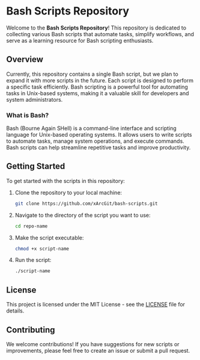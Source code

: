 # Bash Scripts Repository

Welcome to the **Bash Scripts Repository**! This repository is dedicated to collecting various Bash scripts that automate tasks, simplify workflows, and serve as a learning resource for Bash scripting enthusiasts.

## Overview

Currently, this repository contains a single Bash script, but we plan to expand it with more scripts in the future. Each script is designed to perform a specific task efficiently. Bash scripting is a powerful tool for automating tasks in Unix-based systems, making it a valuable skill for developers and system administrators.

### What is Bash?

Bash (Bourne Again SHell) is a command-line interface and scripting language for Unix-based operating systems. It allows users to write scripts to automate tasks, manage system operations, and execute commands. Bash scripts can help streamline repetitive tasks and improve productivity.

## Getting Started

To get started with the scripts in this repository:

1. Clone the repository to your local machine:

   ```bash
   git clone https://github.com/xArcGit/bash-scripts.git
   ```

2. Navigate to the directory of the script you want to use:

   ```bash
   cd repo-name
   ```

3. Make the script executable:

   ```bash
   chmod +x script-name
   ```

4. Run the script:
   ```bash
   ./script-name
   ```

## License

This project is licensed under the MIT License - see the [LICENSE](LICENSE) file for details.

## Contributing

We welcome contributions! If you have suggestions for new scripts or improvements, please feel free to create an issue or submit a pull request.
